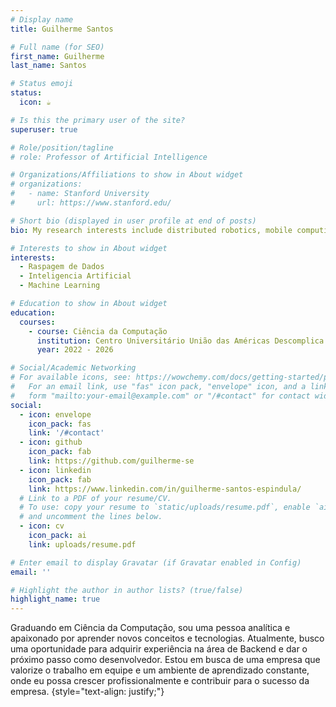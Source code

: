 ```yaml
---
# Display name
title: Guilherme Santos

# Full name (for SEO)
first_name: Guilherme
last_name: Santos

# Status emoji
status:
  icon: ☕️

# Is this the primary user of the site?
superuser: true

# Role/position/tagline
# role: Professor of Artificial Intelligence

# Organizations/Affiliations to show in About widget
# organizations:
#   - name: Stanford University
#     url: https://www.stanford.edu/

# Short bio (displayed in user profile at end of posts)
bio: My research interests include distributed robotics, mobile computing and programmable matter.

# Interests to show in About widget
interests:
  - Raspagem de Dados
  - Inteligencia Artificial
  - Machine Learning

# Education to show in About widget
education:
  courses:
    - course: Ciência da Computação
      institution: Centro Universitário União das Américas Descomplica
      year: 2022 - 2026

# Social/Academic Networking
# For available icons, see: https://wowchemy.com/docs/getting-started/page-builder/#icons
#   For an email link, use "fas" icon pack, "envelope" icon, and a link in the
#   form "mailto:your-email@example.com" or "/#contact" for contact widget.
social:
  - icon: envelope
    icon_pack: fas
    link: '/#contact'
  - icon: github
    icon_pack: fab
    link: https://github.com/guilherme-se
  - icon: linkedin
    icon_pack: fab
    link: https://www.linkedin.com/in/guilherme-santos-espindula/
  # Link to a PDF of your resume/CV.
  # To use: copy your resume to `static/uploads/resume.pdf`, enable `ai` icons in `params.yaml`,
  # and uncomment the lines below.
  - icon: cv
    icon_pack: ai
    link: uploads/resume.pdf

# Enter email to display Gravatar (if Gravatar enabled in Config)
email: ''

# Highlight the author in author lists? (true/false)
highlight_name: true
---
```


Graduando em Ciência da Computação, sou uma pessoa analítica e apaixonado por aprender novos conceitos e tecnologias. Atualmente, busco uma oportunidade para adquirir experiência na área de Backend e dar o próximo passo como desenvolvedor. Estou em busca de uma empresa que valorize o trabalho em equipe e um ambiente de aprendizado constante, onde eu possa crescer profissionalmente e contribuir para o sucesso da empresa.
{style="text-align: justify;"}

